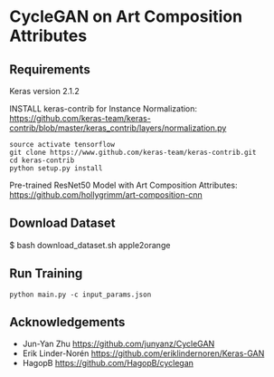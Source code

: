 # CycleGAN on Art Composition Attributes

## Requirements
Keras version 2.1.2

INSTALL keras-contrib for Instance Normalization:
https://github.com/keras-team/keras-contrib/blob/master/keras_contrib/layers/normalization.py

```
source activate tensorflow
git clone https://www.github.com/keras-team/keras-contrib.git
cd keras-contrib
python setup.py install
```

Pre-trained ResNet50 Model with Art Composition Attributes: https://github.com/hollygrimm/art-composition-cnn

## Download Dataset
$ bash download_dataset.sh apple2orange

## Run Training
```
python main.py -c input_params.json
```


## Acknowledgements

* Jun-Yan Zhu https://github.com/junyanz/CycleGAN
* Erik Linder-Norén https://github.com/eriklindernoren/Keras-GAN
* HagopB https://github.com/HagopB/cyclegan



